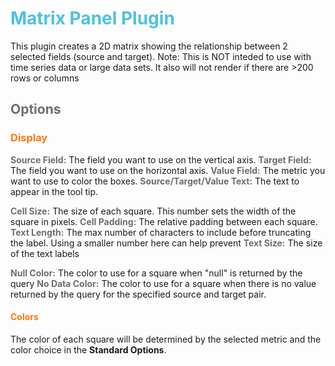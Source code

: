 # <span style="color:#4EC1E0">Matrix Panel Plugin</span>

This plugin creates a 2D matrix showing the relationship between 2 selected fields (source and target).
Note: This is NOT inteded to use with time series data or large data sets.  It also will not render if there are >200 rows or columns

## <span style="color:#6D6E71">Options</span>
### <span style="color:#FF780C">Display</span>
<span style="color:#6D6E71; font-weight:bold">Source Field:</span> The field you want to use on the vertical axis.
<span style="color:#6D6E71; font-weight:bold">Target Field:</span> The field you want to use on the horizontal axis.
<span style="color:#6D6E71; font-weight:bold">Value Field:</span> The metric you want to use to color the boxes.
<span style="color:#6D6E71; font-weight:bold">Source/Target/Value Text:</span> The text to appear in the tool tip.

<span style="color:#6D6E71; font-weight:bold">Cell Size:</span> The size of each square. This number sets the width of the square in pixels.
<span style="color:#6D6E71; font-weight:bold">Cell Padding:</span> The relative padding between each square.
<span style="color:#6D6E71; font-weight:bold">Text Length:</span> The max number of characters to include before truncating the label.  Using a smaller number here can help prevent 
<span style="color:#6D6E71; font-weight:bold">Text Size:</span> The size of the text labels

<span style="color:#6D6E71; font-weight:bold">Null Color:</span> The color to use for a square when "null" is returned by the query
<span style="color:#6D6E71; font-weight:bold">No Data Color:</span> The color to use for a square when there is no value returned by the query for the specified source and target pair.

#### <span style="color:#FF780C">Colors</span>
The color of each square will be determined by the selected metric and the color choice in the **Standard Options**.





